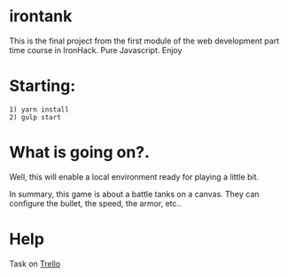 # irontank
This is the final project from the first module of the web development part time course in IronHack. Pure Javascript. Enjoy

# Starting: 
    1) yarn install 
    2) gulp start

# What is going on?. 
Well, this will enable a local environment ready for playing a little bit. 

In summary, this game is about a battle tanks on a canvas. They can configure the bullet, the speed, the armor, etc..

# Help
Task on [Trello](https://trello.com/b/A4L4X0WS/irontank)